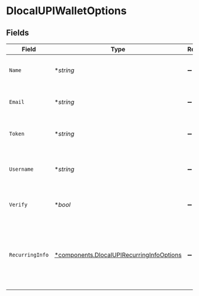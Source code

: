 # DlocalUPIWalletOptions


## Fields

| Field                                                                                                                                           | Type                                                                                                                                            | Required                                                                                                                                        | Description                                                                                                                                     | Example                                                                                                                                         |
| ----------------------------------------------------------------------------------------------------------------------------------------------- | ----------------------------------------------------------------------------------------------------------------------------------------------- | ----------------------------------------------------------------------------------------------------------------------------------------------- | ----------------------------------------------------------------------------------------------------------------------------------------------- | ----------------------------------------------------------------------------------------------------------------------------------------------- |
| `Name`                                                                                                                                          | **string*                                                                                                                                       | :heavy_minus_sign:                                                                                                                              | Passes `wallet.name` to the dLocal API for those connectors that need it.                                                                       | John Doe                                                                                                                                        |
| `Email`                                                                                                                                         | **string*                                                                                                                                       | :heavy_minus_sign:                                                                                                                              | Passes `wallet.email` to the dLocal API for those connectors that need it.                                                                      | john@example.com                                                                                                                                |
| `Token`                                                                                                                                         | **string*                                                                                                                                       | :heavy_minus_sign:                                                                                                                              | Passes `wallet.token` to the dLocal API for those connectors that need it.                                                                      | 123456                                                                                                                                          |
| `Username`                                                                                                                                      | **string*                                                                                                                                       | :heavy_minus_sign:                                                                                                                              | Passes `wallet.username` to the dLocal API for those connectors that need it.                                                                   | johnd                                                                                                                                           |
| `Verify`                                                                                                                                        | **bool*                                                                                                                                         | :heavy_minus_sign:                                                                                                                              | Passes `wallet.verify` to the dLocal API for those connectors that need it.                                                                     | true                                                                                                                                            |
| `RecurringInfo`                                                                                                                                 | [*components.DlocalUPIRecurringInfoOptions](../../models/components/dlocalupirecurringinfooptions.md)                                           | :heavy_minus_sign:                                                                                                                              | Passes `wallet.recurring_info` to the dLocal API for those connectors that need it.                                                             | {<br/>"subscription_end_at": "20241201",<br/>"subscription_frequency": 1,<br/>"subscription_frequency_unit": "MONTH",<br/>"subscription_start_at": "20231201"<br/>} |